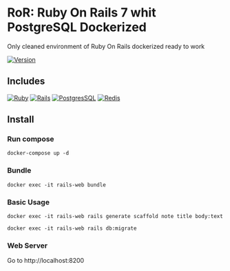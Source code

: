 # RoR: Ruby On Rails 7 whit PostgreSQL Dockerized
Only cleaned environment of Ruby On Rails dockerized ready to work

[![Version](https://img.shields.io/static/v1?label=version&message=0.1&color=success)](https://github.com/germannatale/ror)

## Includes
[![Ruby](https://img.shields.io/badge/ruby-^3.0.1-informational)](https://www.ruby-lang.org/es/)
[![Rails](https://img.shields.io/badge/rails-^7.0.3.1-informational)](https://rubyonrails.org/)
[![PostgresSQL](https://img.shields.io/badge/pgsql-^lastest-informational)](https://www.postgresql.org/)
[![Redis](https://img.shields.io/badge/redis-^lastest-informational)](https://redis.io/)

## Install

### Run compose
```
docker-compose up -d
```

### Bundle
```
docker exec -it rails-web bundle
```

### Basic Usage
```
docker exec -it rails-web rails generate scaffold note title body:text
```
```
docker exec -it rails-web rails db:migrate
```

### Web Server
Go to http://localhost:8200


